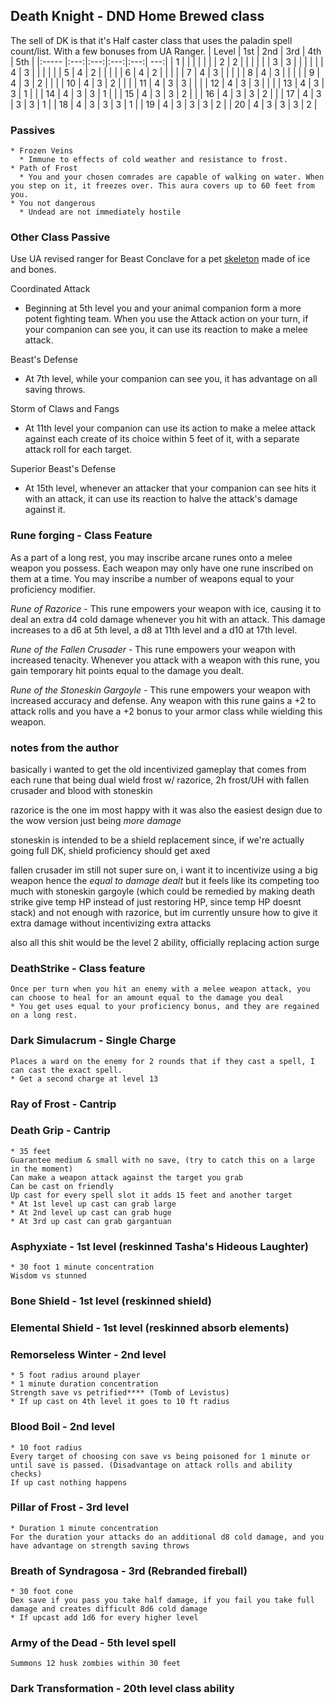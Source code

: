 ## Death Knight - DND Home Brewed class

The sell of DK is that it's Half caster class that uses the paladin spell count/list. With a few bonuses from UA Ranger.
| Level | 1st | 2nd | 3rd | 4th | 5th |
|:----- |:---:|:---:|:---:|:---:| ---:|
| 1     |     |     |     |     |     |
| 2     |  2  |     |     |     |     |
| 3     |  3  |     |     |     |     |
| 4     |  3  |     |     |     |     |
| 5     |  4  |  2  |     |     |     |
| 6     |  4  |  2  |     |     |     |
| 7     |  4  |  3  |     |     |     |
| 8     |  4  |  3  |     |     |     |
| 9     |  4  |  3  |  2  |     |     |
| 10    |  4  |  3  |  2  |     |     |
| 11    |  4  |  3  |  3  |     |     |
| 12    |  4  |  3  |  3  |     |     |
| 13    |  4  |  3  |  3  |  1  |     |
| 14    |  4  |  3  |  3  |  1  |     |
| 15    |  4  |  3  |  3  |  2  |     |
| 16    |  4  |  3  |  3  |  2  |     |
| 17    |  4  |  3  |  3  |  3  |   1 |
| 18    |  4  |  3  |  3  |  3  |   1 |
| 19    |  4  |  3  |  3  |  3  |   2 |
| 20    |  4  |  3  |  3  |  3  |   2 |

### Passives
    * Frozen Veins
      * Immune to effects of cold weather and resistance to frost.
    * Path of Frost
      * You and your chosen comrades are capable of walking on water. When you step on it, it freezes over. This aura covers up to 60 feet from you.
    * You not dangerous
      * Undead are not immediately hostile

### Other Class Passive
  Use UA revised ranger for Beast Conclave for a pet [skeleton](https://5e.tools/bestiary.html#skeleton_mm) made of ice and bones.
  
  Coordinated Attack
  * Beginning at 5th level you and your animal companion form a more potent fighting team. When you use the Attack action on your turn, if your companion can see you, it can use its reaction to make a melee attack.
  
  Beast's Defense
  * At 7th level, while your companion can see you, it has advantage on all saving throws.

  Storm of Claws and Fangs
  * At 11th level your companion can use its action to make a melee attack against each create of its choice within 5 feet of it, with a separate attack roll for each target.

  Superior Beast's Defense
  * At 15th level, whenever an attacker that your companion can see hits it with an attack, it can use its reaction to halve the attack's damage against it.

### Rune forging - Class Feature

As a part of a long rest, you may inscribe arcane runes onto a melee weapon you possess. Each weapon may only have one rune inscribed on them at a time. You may inscribe a number of weapons equal to your proficiency modifier.

*Rune of Razorice* - This rune empowers your weapon with ice, causing it to deal an extra d4 cold damage whenever you hit with an attack. This damage increases to a d6 at 5th level, a d8 at 11th level and a d10 at 17th level.

*Rune of the Fallen Crusader* - This rune empowers your weapon with increased tenacity. Whenever you attack with a weapon with this rune, you gain temporary hit points equal to the damage you dealt.

*Rune of the Stoneskin Gargoyle* - This rune empowers your weapon with increased accuracy and defense. Any weapon with this rune gains a +2 to attack rolls and you have a +2 bonus to your armor class while wielding this weapon.

###  notes from the author
basically i wanted to get the old incentivized gameplay that comes from each rune that being dual wield frost w/ razorice, 2h frost/UH with fallen crusader and blood with stoneskin

razorice is the one im most happy with it was also the easiest design due to the wow version just being *more damage*

stoneskin is intended to be a shield replacement since, if we're actually going full DK, shield proficiency should get axed

fallen crusader im still not super sure on, i want it to incentivize using a big weapon hence the *equal to damage dealt* but it feels like its competing too much with stoneskin gargoyle (which could be remedied by making death strike give temp HP instead of just restoring HP, since temp HP doesnt stack) and not enough with razorice, but im currently unsure how to give it extra damage without incentivizing extra attacks

also all this shit would be the level 2 ability, officially replacing action surge


### DeathStrike - Class feature 
    Once per turn when you hit an enemy with a melee weapon attack, you can choose to heal for an amount equal to the damage you deal
    * You get uses equal to your proficiency bonus, and they are regained on a long rest.

### Dark Simulacrum - Single Charge
    Places a ward on the enemy for 2 rounds that if they cast a spell, I can cast the exact spell.
    * Get a second charge at level 13

### Ray of Frost - Cantrip

### Death Grip - Cantrip
    * 35 feet
    Guarantee medium & small with no save, (try to catch this on a large in the moment)
    Can make a weapon attack against the target you grab
    Can be cast on friendly
    Up cast for every spell slot it adds 15 feet and another target 
    * At 1st level up cast can grab large
    * At 2nd level up cast can grab huge
    * At 3rd up cast can grab gargantuan

### Asphyxiate - 1st level (reskinned Tasha's Hideous Laughter)
    * 30 foot 1 minute concentration
    Wisdom vs stunned

### Bone Shield - 1st level (reskinned shield)

### Elemental Shield - 1st level (reskinned absorb elements)

### Remorseless Winter - 2nd level
    * 5 foot radius around player
    * 1 minute duration concentration
    Strength save vs petrified**** (Tomb of Levistus)
    * If up cast on 4th level it goes to 10 ft radius

### Blood Boil - 2nd level
    * 10 foot radius
    Every target of choosing con save vs being poisoned for 1 minute or until save is passed. (Disadvantage on attack rolls and ability checks)
    If up cast nothing happens

### Pillar of Frost - 3rd level
    * Duration 1 minute concentration
    For the duration your attacks do an additional d8 cold damage, and you have advantage on strength saving throws

### Breath of Syndragosa - 3rd (Rebranded fireball)
    * 30 foot cone
    Dex save if you pass you take half damage, if you fail you take full damage and creates difficult 8d6 cold damage
    * If upcast add 1d6 for every higher level

### Army of the Dead - 5th level spell
    Summons 12 husk zombies within 30 feet

### Dark Transformation - 20th level class ability
